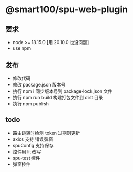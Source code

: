 # @smart100/spu-web-plugin

## 要求

- node >= 18.15.0 [用 20.10.0 也没问题]
- use npm

## 发布

- 修改代码
- 修改 package.json 版本号
- 执行 npm i 同步版本号到 package-lock.json 文件
- 执行 npm run build 构建打包文件到 dist 目录
- 执行 npm publish

## todo

- 路由跳转时检测 token 过期则更新
- axios 支持 错误弹窗
- spuConfig 支持保存
- 控件用 lit 改写
- spu-test 控件
- 弹窗控件
